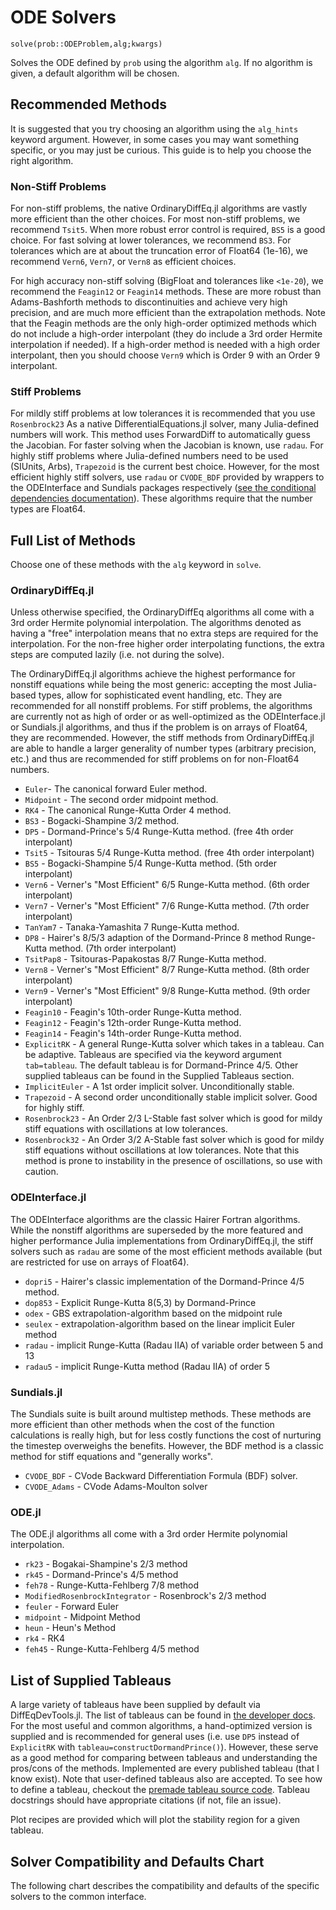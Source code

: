 # ODE Solvers

`solve(prob::ODEProblem,alg;kwargs)`

Solves the ODE defined by `prob` using the algorithm `alg`. If no algorithm is
given, a default algorithm will be chosen.

## Recommended Methods

It is suggested that you try choosing an algorithm using the `alg_hints`
keyword argument. However, in some cases you may want something specific,
or you may just be curious. This guide is to help you choose the right algorithm.

### Non-Stiff Problems

For non-stiff problems, the native OrdinaryDiffEq.jl algorithms are vastly
more efficient than the other choices. For most non-stiff
problems, we recommend `Tsit5`. When more robust error control is required,
`BS5` is a good choice. For fast solving at lower tolerances, we recommend
`BS3`. For tolerances which are at about the truncation error of Float64 (1e-16),
we recommend `Vern6`, `Vern7`, or `Vern8` as efficient choices.

For high accuracy non-stiff solving (BigFloat and tolerances like `<1e-20`),
we recommend the `Feagin12` or `Feagin14` methods. These are more robust than
Adams-Bashforth methods to discontinuities and achieve very high precision,
and are much more efficient than the extrapolation methods. Note that the Feagin
methods are the only high-order optimized methods which do not include a high-order
interpolant (they do include a 3rd order Hermite interpolation if needed).
If a high-order method is needed with a high order interpolant, then you
should choose `Vern9` which is Order 9 with an Order 9 interpolant.

### Stiff Problems

For mildly stiff problems at low tolerances it is recommended that you use `Rosenbrock23`
As a native DifferentialEquations.jl solver, many Julia-defined numbers will work.
This method uses ForwardDiff to automatically guess the Jacobian. For faster solving
when the Jacobian is known, use `radau`. For highly stiff problems where Julia-defined
numbers need to be used (SIUnits, Arbs), `Trapezoid` is the current best choice.
However, for the most efficient highly stiff solvers, use `radau` or `CVODE_BDF` provided by wrappers
to the ODEInterface and Sundials packages respectively ([see the conditional dependencies documentation](http://juliadiffeq.github.io/DifferentialEquations.jl/latest/man/conditional_dependencies.html)).
These algorithms require that the number types are Float64.

## Full List of Methods

Choose one of these methods with the `alg` keyword in `solve`.

### OrdinaryDiffEq.jl

Unless otherwise specified, the OrdinaryDiffEq algorithms all come with a
3rd order Hermite polynomial interpolation. The algorithms denoted as having a "free"
interpolation means that no extra steps are required for the interpolation. For
the non-free higher order interpolating functions, the extra steps are computed
lazily (i.e. not during the solve).

The OrdinaryDiffEq.jl algorithms achieve the highest performance for nonstiff equations
while being the most generic: accepting the most Julia-based types, allow for
sophisticated event handling, etc. They are recommended for all nonstiff problems.
For stiff problems, the algorithms are currently not as high of order or as well-optimized
as the ODEInterface.jl or Sundials.jl algorithms, and thus if the problem is on
arrays of Float64, they are recommended. However, the stiff methods from OrdinaryDiffEq.jl
are able to handle a larger generality of number types (arbitrary precision, etc.)
and thus are recommended for stiff problems on for non-Float64 numbers.

  - `Euler`- The canonical forward Euler method.
  - `Midpoint` - The second order midpoint method.
  - `RK4` - The canonical Runge-Kutta Order 4 method.
  - `BS3` - Bogacki-Shampine 3/2 method.
  - `DP5` - Dormand-Prince's 5/4 Runge-Kutta method. (free 4th order interpolant)
  - `Tsit5` - Tsitouras 5/4 Runge-Kutta method. (free 4th order interpolant)
  - `BS5` - Bogacki-Shampine 5/4 Runge-Kutta method. (5th order interpolant)
  - `Vern6` - Verner's "Most Efficient" 6/5 Runge-Kutta method. (6th order interpolant)
  - `Vern7` - Verner's "Most Efficient" 7/6 Runge-Kutta method. (7th order interpolant)
  - `TanYam7` - Tanaka-Yamashita 7 Runge-Kutta method.
  - `DP8` - Hairer's 8/5/3 adaption of the Dormand-Prince 8
    method Runge-Kutta method. (7th order interpolant)
  - `TsitPap8` - Tsitouras-Papakostas 8/7 Runge-Kutta method.
  - `Vern8` - Verner's "Most Efficient" 8/7 Runge-Kutta method. (8th order interpolant)
  - `Vern9` - Verner's "Most Efficient" 9/8 Runge-Kutta method. (9th order interpolant)
  - `Feagin10` - Feagin's 10th-order Runge-Kutta method.
  - `Feagin12` - Feagin's 12th-order Runge-Kutta method.
  - `Feagin14` - Feagin's 14th-order Runge-Kutta method.
  - `ExplicitRK` - A general Runge-Kutta solver which takes in a tableau. Can be adaptive. Tableaus
    are specified via the keyword argument `tab=tableau`. The default tableau is
    for Dormand-Prince 4/5. Other supplied tableaus can be found in the Supplied Tableaus section.
  - `ImplicitEuler` - A 1st order implicit solver. Unconditionally stable.
  - `Trapezoid` - A second order unconditionally stable implicit solver. Good for highly stiff.
  - `Rosenbrock23` - An Order 2/3 L-Stable fast solver which is good for mildy stiff equations with oscillations at low tolerances.
  - `Rosenbrock32` - An Order 3/2 A-Stable fast solver which is good for mildy stiff equations without oscillations at low tolerances.
    Note that this method is prone to instability in the presence of oscillations, so use with caution.

### ODEInterface.jl

The ODEInterface algorithms are the classic Hairer Fortran algorithms. While the
nonstiff algorithms are superseded by the more featured and higher performance
Julia implementations from OrdinaryDiffEq.jl, the stiff solvers such as `radau`
are some of the most efficient methods available (but are restricted for use on
arrays of Float64).

  - `dopri5` - Hairer's classic implementation of the Dormand-Prince 4/5 method.
  - `dop853` - Explicit Runge-Kutta 8(5,3) by Dormand-Prince
  - `odex` - GBS extrapolation-algorithm based on the midpoint rule
  - `seulex` - extrapolation-algorithm based on the linear implicit Euler method
  - `radau` - implicit Runge-Kutta (Radau IIA) of variable order between 5 and 13
  - `radau5` - implicit Runge-Kutta method (Radau IIA) of order 5

### Sundials.jl

The Sundials suite is built around multistep methods. These methods are more efficient
than other methods when the cost of the function calculations is really high, but
for less costly functions the cost of nurturing the timestep overweighs the benefits.
However, the BDF method is a classic method for stiff equations and "generally works".

  - `CVODE_BDF` - CVode Backward Differentiation Formula (BDF) solver.
  - `CVODE_Adams` - CVode Adams-Moulton solver

### ODE.jl

The ODE.jl algorithms all come with a 3rd order Hermite polynomial interpolation.

  - `rk23` - Bogakai-Shampine's 2/3 method
  - `rk45` - Dormand-Prince's 4/5 method
  - `feh78` - Runge-Kutta-Fehlberg 7/8 method
  - `ModifiedRosenbrockIntegrator` - Rosenbrock's 2/3 method
  - `feuler` - Forward Euler
  - `midpoint` - Midpoint Method
  - `heun` - Heun's Method
  - `rk4` - RK4
  - `feh45` - Runge-Kutta-Fehlberg 4/5 method

## List of Supplied Tableaus

A large variety of tableaus have been supplied by default via DiffEqDevTools.jl.
The list of tableaus can be found in [the developer docs](https://juliadiffeq.github.io/DiffEqDevDocs.jl/latest/internals/tableaus.html).
For the most useful and common algorithms, a hand-optimized version is supplied
and is recommended for general uses (i.e. use `DP5` instead of `ExplicitRK`
with `tableau=constructDormandPrince()`). However, these serve as a good method
for comparing between tableaus and understanding the pros/cons of the methods.
Implemented are every published tableau (that I know exist). Note that user-defined
tableaus also are accepted. To see how to define a tableau, checkout the [premade tableau source code](https://github.com/JuliaDiffEq/DiffEqDevTools.jl/blob/master/src/ode_tableaus.jl).
Tableau docstrings should have appropriate citations (if not, file an issue).

Plot recipes are provided which will plot the stability region for a given tableau.

## Solver Compatibility and Defaults Chart

The following chart describes the compatibility and defaults of the specific
solvers to the common interface.
